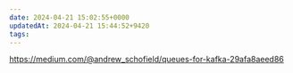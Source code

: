 ```yaml
---
date: 2024-04-21 15:02:55+0000
updatedAt: 2024-04-21 15:44:52+9420
tags: 
---
```

https://medium.com/@andrew_schofield/queues-for-kafka-29afa8aeed86